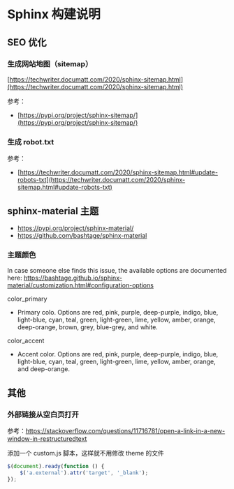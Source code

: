 # Sphinx 构建说明





## SEO 优化

### 生成网站地图（sitemap）

[https://techwriter.documatt.com/2020/sphinx-sitemap.html](https://techwriter.documatt.com/2020/sphinx-sitemap.html)



参考：

- [https://pypi.org/project/sphinx-sitemap/](https://pypi.org/project/sphinx-sitemap/)



### 生成 robot.txt



参考：

- [https://techwriter.documatt.com/2020/sphinx-sitemap.html#update-robots-txt](https://techwriter.documatt.com/2020/sphinx-sitemap.html#update-robots-txt)



## sphinx-material 主题

- <https://pypi.org/project/sphinx-material/>
- <https://github.com/bashtage/sphinx-material>

### 主题颜色

In case someone else finds this issue, the available options are documented here: https://bashtage.github.io/sphinx-material/customization.html#configuration-options

color_primary

- Primary colo. Options are red, pink, purple, deep-purple, indigo, blue, light-blue, cyan, teal, green, light-green, lime, yellow, amber, orange, deep-orange, brown, grey, blue-grey, and white.

color_accent

- Accent color. Options are red, pink, purple, deep-purple, indigo, blue, light-blue, cyan, teal, green, light-green, lime, yellow, amber, orange, and deep-orange.



## 其他

### 外部链接从空白页打开

参考：<https://stackoverflow.com/questions/11716781/open-a-link-in-a-new-window-in-restructuredtext>

添加一个 custom.js 脚本，这样就不用修改 theme 的文件

```js
$(document).ready(function () {
    $('a.external').attr('target', '_blank');
});
```


